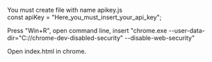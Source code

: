 You must create file with name apikey.js<br>
const apiKey = "Here_you_must_insert_your_api_key";<br>

Press "Win+R", open command line, insert
"chrome.exe --user-data-dir="C://chrome-dev-disabled-security" --disable-web-security"<br>

Open index.html in chrome.<br>
